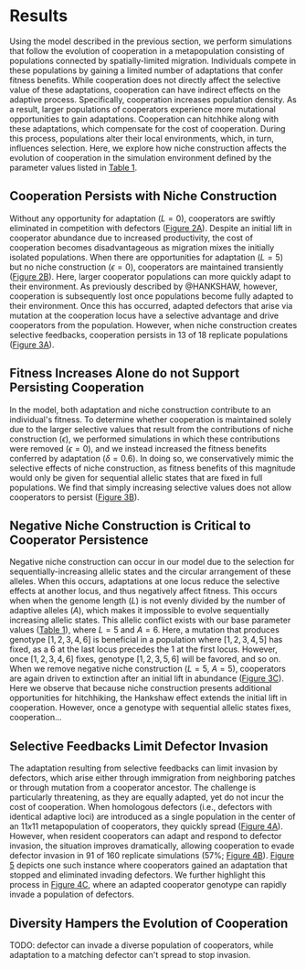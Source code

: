 
# Results

Using the model described in the previous section, we perform simulations that follow the evolution of cooperation in a metapopulation consisting of populations connected by spatially-limited migration.
Individuals compete in these populations by gaining a limited number of adaptations that confer fitness benefits.
While cooperation does not directly affect the selective value of these adaptations, cooperation can have indirect effects on the adaptive process.
Specifically, cooperation increases population density. As a result, larger populations of cooperators experience more mutational opportunities to gain adaptations. 
Cooperation can hitchhike along with these adaptations, which compensate for the cost of cooperation.
During this process, populations alter their local environments, which, in turn, influences selection.
Here, we explore how niche construction affects the evolution of cooperation in the simulation environment defined by the parameter values listed in [Table 1](#tables).


## Cooperation Persists with Niche Construction

Without any opportunity for adaptation ($L=0$), cooperators are swiftly eliminated in competition with defectors ([Figure 2A](#fig2)).
Despite an initial lift in cooperator abundance due to increased productivity, the cost of cooperation becomes disadvantageous as migration mixes the initially isolated populations.
When there are opportunities for adaptation ($L=5$) but no niche construction ($\epsilon=0$), cooperators are maintained transiently ([Figure 2B](#fig2)).
Here, larger cooperator populations can more quickly adapt to their environment.
As previously described by @HANKSHAW, however, cooperation is subsequently lost once populations become fully adapted to their environment.
Once this has occurred, adapted defectors that arise via mutation at the cooperation locus have a selective advantage and drive cooperators from the population.
However, when niche construction creates selective feedbacks, cooperation persists in 13 of 18 replicate populations ([Figure 3A](#fig3)).


## Fitness Increases Alone do not Support Persisting Cooperation

In the model, both adaptation and niche construction contribute to an individual's fitness.
To determine whether cooperation is maintained solely due to the larger selective values that result from the contributions of niche construction ($\epsilon$), we performed simulations in which these contributions were removed ($\epsilon=0$), and we instead increased the fitness benefits conferred by adaptation ($\delta=0.6)$.
In doing so, we conservatively mimic the selective effects of niche construction, as fitness benefits of this magnitude would only be given for sequential allelic states that are fixed in full populations. We find that simply increasing selective values does not allow cooperators to persist ([Figure 3B](#fig3)).


## Negative Niche Construction is Critical to Cooperator Persistence

Negative niche construction can occur in our model due to the selection for sequentially-increasing allelic states and the circular arrangement of these alleles.
When this occurs, adaptations at one locus reduce the selective effects at another locus, and thus negatively affect fitness.
This occurs when when the genome length ($L$) is not evenly divided by the number of adaptive alleles ($A$), which makes it impossible to evolve sequentially increasing allelic states.
This allelic conflict exists with our base parameter values ([Table 1](#tables)), where $L=5$ and $A=6$.
Here, a mutation that produces genotype $[1,2,3,4,6]$ is beneficial in a population where $[1,2,3,4,5]$ has fixed, as a 6 at the last locus precedes the 1 at the first locus.
However, once $[1,2,3,4,6]$ fixes, genotype $[1,2,3,5,6]$ will be favored, and so on.
When we remove negative niche construction ($L=5$, $A=5$), cooperators are again driven to extinction after an initial lift in abundance ([Figure 3C](#fig3)).
Here we observe that because niche construction presents additional opportunities for hitchhiking, the Hankshaw effect extends the initial lift in cooperation.
However, once a genotype with sequential allelic states fixes, cooperation...


## Selective Feedbacks Limit Defector Invasion

The adaptation resulting from selective feedbacks can limit invasion by defectors, which arise either through immigration from neighboring patches or through mutation from a cooperator ancestor.
The challenge is particularly threatening, as they are equally adapted, yet do not incur the cost of cooperation.
When homologous defectors (i.e., defectors with identical adaptive loci) are introduced as a single population in the center of an $11x11$ metapopulation of cooperators, they quickly spread ([Figure 4A](#fig4)).
However, when resident cooperators can adapt and respond to defector invasion, the situation improves dramatically, allowing
cooperation to evade defector invasion in 91 of 160 replicate simulations (57%; [Figure 4B](#fig4)).
[Figure 5](#fig5) depicts one such instance where cooperators gained an adaptation that stopped and eliminated invading defectors.
We further highlight this process in [Figure 4C](#fig4), where an adapted cooperator genotype can rapidly invade a population of defectors.


## Diversity Hampers the Evolution of Cooperation

TODO: defector can invade a diverse population of cooperators, while adaptation to a matching defector can't spread to stop invasion.

